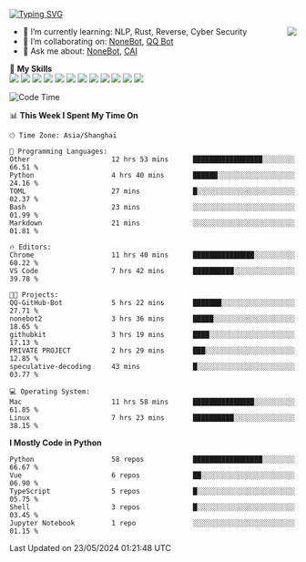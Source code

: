 [![Typing SVG](https://readme-typing-svg.herokuapp.com?size=25&duration=2500&color=8C43EA&vCenter=true&width=200&height=40&lines=Hi+there+%F0%9F%91%8B%F0%9F%8F%BB;I'm+yanyongyu)](https://git.io/typing-svg)

<a href="#">
  <img align="right" src="https://github-readme-stats.vercel.app/api?username=yanyongyu&count_private=true&show_icons=true&bg_color=15,f2f7fd,E0EAFC" />
</a>

- 🌱 I’m currently learning: NLP, Rust, Reverse, Cyber Security
- 👯 I’m collaborating on: [NoneBot](https://github.com/nonebot), [QQ Bot](https://github.com/Mrs4s/go-cqhttp)
- 💬 Ask me about: [NoneBot](https://github.com/nonebot), [CAI](https://github.com/cscs181/CAI)

🌟 **My Skills**  
![](https://img.shields.io/badge/-Python-3e74a2?style=flat-square&logo=Python&logoColor=fff)
![](https://img.shields.io/badge/-TypeScript-3178C6?style=flat-square&logo=TypeScript&logoColor=fff)
![](https://img.shields.io/badge/-Vue-4fc08d?style=flat-square&logo=Vue.js&logoColor=fff)
![](https://img.shields.io/badge/-React-2d98ce?style=flat-square&logo=React&logoColor=fff)
![](https://img.shields.io/badge/-FastAPI-009688?style=flat-square&logo=FastAPI&logoColor=fff)
![](https://img.shields.io/badge/-Linux-000000?style=flat-square&logo=Linux&logoColor=fff)
![](https://img.shields.io/badge/-Docker-2496ED?style=flat-square&logo=Docker&logoColor=fff)
![](https://img.shields.io/badge/-Kubernetes-326CE5?style=flat-square&logo=Kubernetes&logoColor=fff)
![](https://img.shields.io/badge/-GitHub%20Actions-2088FF?style=flat-square&logo=GitHubActions&logoColor=fff)
![](https://img.shields.io/badge/-PostgreSQL-4169E1?style=flat-square&logo=PostgreSQL&logoColor=fff)
![](https://img.shields.io/badge/-Redis-DC382D?style=flat-square&logo=Redis&logoColor=fff)
![](https://img.shields.io/badge/-MongoDB-47A248?style=flat-square&logo=MongoDB&logoColor=fff)

<!--START_SECTION:waka-->
![Code Time](http://img.shields.io/badge/Code%20Time-6%2C097%20hrs%208%20mins-blue)

📊 **This Week I Spent My Time On** 

```text
🕑︎ Time Zone: Asia/Shanghai

💬 Programming Languages: 
Other                    12 hrs 53 mins      █████████████████░░░░░░░░   66.51 % 
Python                   4 hrs 40 mins       ██████░░░░░░░░░░░░░░░░░░░   24.16 % 
TOML                     27 mins             █░░░░░░░░░░░░░░░░░░░░░░░░   02.37 % 
Bash                     23 mins             ░░░░░░░░░░░░░░░░░░░░░░░░░   01.99 % 
Markdown                 21 mins             ░░░░░░░░░░░░░░░░░░░░░░░░░   01.81 % 

🔥 Editors: 
Chrome                   11 hrs 40 mins      ███████████████░░░░░░░░░░   60.22 % 
VS Code                  7 hrs 42 mins       ██████████░░░░░░░░░░░░░░░   39.78 % 

🐱‍💻 Projects: 
QQ-GitHub-Bot            5 hrs 22 mins       ███████░░░░░░░░░░░░░░░░░░   27.71 % 
nonebot2                 3 hrs 36 mins       █████░░░░░░░░░░░░░░░░░░░░   18.65 % 
githubkit                3 hrs 19 mins       ████░░░░░░░░░░░░░░░░░░░░░   17.13 % 
PRIVATE PROJECT          2 hrs 29 mins       ███░░░░░░░░░░░░░░░░░░░░░░   12.85 % 
speculative-decoding     43 mins             █░░░░░░░░░░░░░░░░░░░░░░░░   03.77 % 

💻 Operating System: 
Mac                      11 hrs 58 mins      ███████████████░░░░░░░░░░   61.85 % 
Linux                    7 hrs 23 mins       ██████████░░░░░░░░░░░░░░░   38.15 % 
```

**I Mostly Code in Python** 

```text
Python                   58 repos            █████████████████░░░░░░░░   66.67 % 
Vue                      6 repos             ██░░░░░░░░░░░░░░░░░░░░░░░   06.90 % 
TypeScript               5 repos             █░░░░░░░░░░░░░░░░░░░░░░░░   05.75 % 
Shell                    3 repos             █░░░░░░░░░░░░░░░░░░░░░░░░   03.45 % 
Jupyter Notebook         1 repo              ░░░░░░░░░░░░░░░░░░░░░░░░░   01.15 % 
```




 Last Updated on 23/05/2024 01:21:48 UTC
<!--END_SECTION:waka-->

